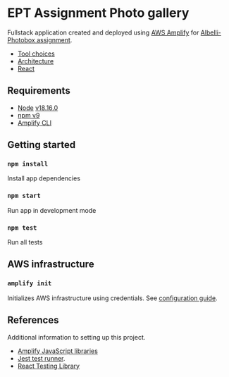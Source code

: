 # EPT Assignment Photo gallery

Fullstack application created and deployed using [AWS Amplify](https://docs.amplify.aws/start/q/integration/js/) for [Albelli-Photobox assignment](./docs/assignment/README.md).

- [Tool choices](./docs/adr/0001-tool-choices.md)
- [Architecture](./docs/ARCHITECTURE.md)
- [React](./docs/REACT.md)

## Requirements

- [Node](https://nodejs.org/en/download) [v18.16.0](https://nodejs.org/dist/latest-v18.x/docs/api/)
- [npm v9](https://docs.npmjs.com/cli/v9/)
- [Amplify CLI](https://docs.amplify.aws/cli/)

## Getting started

### `npm install`

Install app dependencies

### `npm start`

Run app in development mode

### `npm test`

Run all tests

## AWS infrastructure

### `amplify init`

Initializes AWS infrastructure using credentials. See [configuration guide](https://docs.amplify.aws/lib/project-setup/prereq/q/platform/js/#sign-up-for-an-aws-account).

## References

Additional information to setting up this project.

- [Amplify JavaScript libraries](https://docs.amplify.aws/lib/project-setup/create-application/q/platform/js/)
- [Jest test runner](https://jestjs.io/).
- [React Testing Library](https://testing-library.com/docs/bs-react-testing-library/intro)
